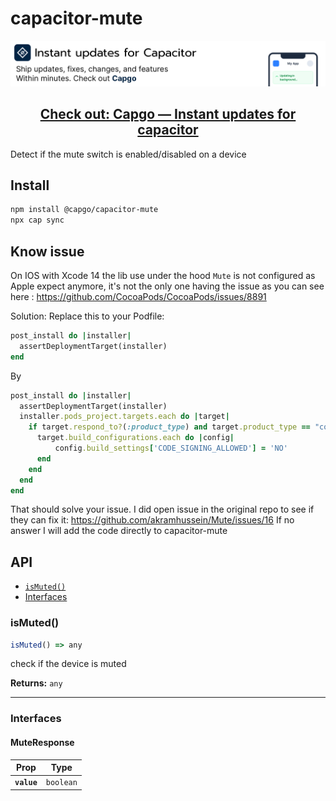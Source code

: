 # capacitor-mute
  <a href="https://capgo.app/"><img src='https://raw.githubusercontent.com/Cap-go/capgo/main/assets/capgo_banner.png' alt='Capgo - Instant updates for capacitor'/></a>

<div align="center">
<h2><a href="https://capgo.app/">Check out: Capgo — Instant updates for capacitor</a></h2>
</div>

Detect if the mute switch is enabled/disabled on a device

## Install

```bash
npm install @capgo/capacitor-mute
npx cap sync
```

## Know issue

On IOS with Xcode 14 the lib use under the hood `Mute` is not configured as Apple expect anymore, it's not the only one having the issue as you can see here :
https://github.com/CocoaPods/CocoaPods/issues/8891

Solution:
Replace this to your Podfile:
```ruby
post_install do |installer|
  assertDeploymentTarget(installer)
end
```
By
```ruby
post_install do |installer|
  assertDeploymentTarget(installer)
  installer.pods_project.targets.each do |target|
    if target.respond_to?(:product_type) and target.product_type == "com.apple.product-type.bundle"
      target.build_configurations.each do |config|
          config.build_settings['CODE_SIGNING_ALLOWED'] = 'NO'
      end
    end
  end
end
```
That should solve your issue.
I did open issue in the original repo to see if they can fix it:
https://github.com/akramhussein/Mute/issues/16
If no answer I will add the code directly to capacitor-mute


## API

<docgen-index>

* [`isMuted()`](#ismuted)
* [Interfaces](#interfaces)

</docgen-index>

<docgen-api>
<!--Update the source file JSDoc comments and rerun docgen to update the docs below-->

### isMuted()

```typescript
isMuted() => any
```

check if the device is muted

**Returns:** <code>any</code>

--------------------


### Interfaces


#### MuteResponse

| Prop        | Type                 |
| ----------- | -------------------- |
| **`value`** | <code>boolean</code> |

</docgen-api>
